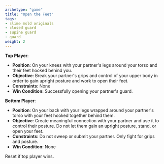 ```yaml
---
archetype: "game"
title: "Open the Feet"
tags:
- slime mold originals
- closed guard
- supine guard
- guard
weight: 2
---
```


**Top Player**:
  * **Position**: On your knees with your partner's legs around your torso and their feet hooked behind you.
  * **Objective**: Break your partner's grips and control of your upper body in order to gain upright posture and work to open their feet.
  * **Constraints**: None
  * **Win Condition**: Successfully opening your partner's guard.

**Bottom Player**:
  * **Position**: On your back with your legs wrapped around your partner's torso with your feet hooked together behind them.
  * **Objective**: Create meaningful connection with your partner and use it to control their posture. Do not let them gain an upright posture, stand, or open your feet.
  * **Constraints**: Do not sweep or submit your partner. Only fight for grips and posture.
  * **Win Condition**: None

Reset if top player wins.